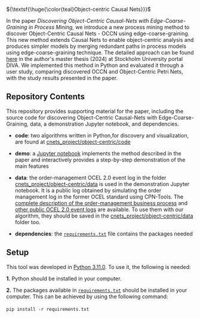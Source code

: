 ${\textsf{\huge{\color{teal}Object-centric Causal Nets}}}$

In the paper *Discovering Object-Centric Causal-Nets with Edge-Coarse-Graining in Process Mining*, we introduce a new process mining method to discover Object-Centric Causal Nets - OCCN using edge-coarse-graining. This new method extends Causal Nets to enable object-centric analysis and produces simpler models by merging redundant paths in process models using edge-coarse-graining technique. The detailed approach can be found <a href="https://su.diva-portal.org/smash/record.jsf?pid=diva2:1955576">here</a> in the author's master thesis (2024) at Stockholm University portal DIVA. We implemented this method in Python and evaluated it through a user study, comparing discovered OCCN and Object-Centric Petri Nets, with the study results presented in the paper.

## Repository Contents
This repository provides supporting material for the paper, including the source code for discovering Object-Centric Causal-Nets with Edge-Coarse-Graining, data, a demonstration Jupyter notebook, and dependencies.

- **code**: two algorithms written in Python,for discovery and visualization, are found at <a href=cnets_project/object-centric/code>cnets_project/object-centric/code</a>

- **demo**:  a <a href=cnets_project/object-centric/demonstration/demonstration.ipynb>Jupyter notebook</a> implements the method described in the paper and interactively provides a step-by-step demonstration of the main features
  
- **data**: the order-management OCEL 2.0 event log in the folder <a href=cnets_project/object-centric/data>cnets_project/object-centric/data</a> is used in the demonstration Jupyter notebook. It is a public log obtained by simulating the order management log in the former OCEL standard using CPN-Tools. The <a href="https://zenodo.org/records/8428112">complete description of the order-management business process</a> and <a href="https://www.ocel-standard.org/event-logs/overview/">other public OCEL 2.0 event logs</a> are available. To use them with our algorithm, they should be saved in the <a href=cnets_project/object-centric/data>cnets_project/object-centric/data</a> folder too.

- **dependencies**: the  <a href=cnets_project/object-centric/requirements.txt>`requirements.txt`</a> file contains the packages needed

## Setup

This tool was developed in <a href="https://www.python.org/downloads/release/python-3110/">Python 3.11.0</a>. To use it, the following is needed:

**1.** Python should be installed in your computer.

**2.** The packages available in <a href=cnets_project/object-centric/requirements.txt>`requirements.txt`</a> should be installed in your computer. This can be achieved by using the following command:

####
    pip install -r requirements.txt
